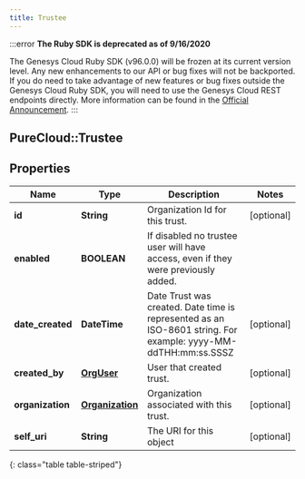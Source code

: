 ```yaml
---
title: Trustee
---
```


:::error
**The Ruby SDK is deprecated as of 9/16/2020**

The Genesys Cloud Ruby SDK (v96.0.0) will be frozen at its current version level. Any new enhancements to our API or bug fixes will not be backported. If you do need to take advantage of new features or bug fixes outside the Genesys Cloud Ruby SDK, you will need to use the Genesys Cloud REST endpoints directly. More information can be found in the [Official Announcement](https://developer.mypurecloud.com/forum/t/announcement-genesys-cloud-ruby-sdk-end-of-life/8850).
:::


## PureCloud::Trustee

## Properties

|Name | Type | Description | Notes|
|------------ | ------------- | ------------- | -------------|
| **id** | **String** | Organization Id for this trust. | [optional] |
| **enabled** | **BOOLEAN** | If disabled no trustee user will have access, even if they were previously added. | |
| **date_created** | **DateTime** | Date Trust was created. Date time is represented as an ISO-8601 string. For example: yyyy-MM-ddTHH:mm:ss.SSSZ | [optional] |
| **created_by** | [**OrgUser**](OrgUser.html) | User that created trust. | [optional] |
| **organization** | [**Organization**](Organization.html) | Organization associated with this trust. | [optional] |
| **self_uri** | **String** | The URI for this object | [optional] |
{: class="table table-striped"}


